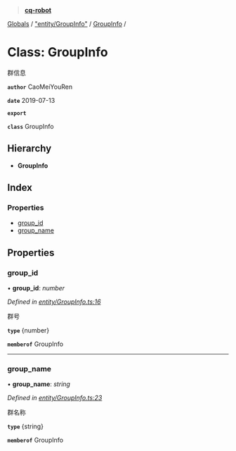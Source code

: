 > **[cq-robot](../README.md)**

[Globals](../globals.md) / ["entity/GroupInfo"](../modules/_entity_groupinfo_.md) / [GroupInfo](_entity_groupinfo_.groupinfo.md) /

# Class: GroupInfo

群信息

**`author`** CaoMeiYouRen

**`date`** 2019-07-13

**`export`** 

**`class`** GroupInfo

## Hierarchy

* **GroupInfo**

## Index

### Properties

* [group_id](_entity_groupinfo_.groupinfo.md#group_id)
* [group_name](_entity_groupinfo_.groupinfo.md#group_name)

## Properties

###  group_id

• **group_id**: *number*

*Defined in [entity/GroupInfo.ts:16](https://github.com/CaoMeiYouRen/node-cq-robot/blob/951adbf/src/entity/GroupInfo.ts#L16)*

群号

**`type`** {number}

**`memberof`** GroupInfo

___

###  group_name

• **group_name**: *string*

*Defined in [entity/GroupInfo.ts:23](https://github.com/CaoMeiYouRen/node-cq-robot/blob/951adbf/src/entity/GroupInfo.ts#L23)*

群名称

**`type`** {string}

**`memberof`** GroupInfo